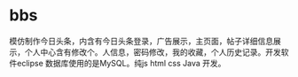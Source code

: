 # bbs
模仿制作今日头条，内含有今日头条登录，广告展示，主页面，帖子详细信息展示，个人中心含有修改个。人信息，密码修改，我的收藏，个人历史记录。开发软件eclipse 数据库使用的是MySQL。纯js html css Java 开发。
